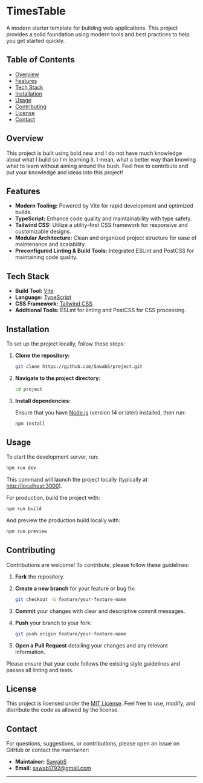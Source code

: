 # TimesTable

A modern starter template for building web applications. This project provides a solid foundation using modern tools and best practices to help you get started quickly.

## Table of Contents

- [Overview](#overview)
- [Features](#features)
- [Tech Stack](#tech-stack)
- [Installation](#installation)
- [Usage](#usage)
- [Contributing](#contributing)
- [License](#license)
- [Contact](#contact)

## Overview

This project is built using bold.new and I do not have much knowledge about what I build so I'm learning it. I mean, what a better way than knowing what to learn without aiming around the bush. Feel free to contribute and put your knowledge and ideas into this project!

## Features

- **Modern Tooling:** Powered by Vite for rapid development and optimized builds.
- **TypeScript:** Enhance code quality and maintainability with type safety.
- **Tailwind CSS:** Utilize a utility-first CSS framework for responsive and customizable designs.
- **Modular Architecture:** Clean and organized project structure for ease of maintenance and scalability.
- **Preconfigured Linting & Build Tools:** Integrated ESLint and PostCSS for maintaining code quality.

## Tech Stack

- **Build Tool:** [Vite](https://vitejs.dev/)
- **Language:** [TypeScript](https://www.typescriptlang.org/)
- **CSS Framework:** [Tailwind CSS](https://tailwindcss.com/)
- **Additional Tools:** ESLint for linting and PostCSS for CSS processing.

## Installation

To set up the project locally, follow these steps:

1. **Clone the repository:**

   ```bash
   git clone https://github.com/SawabS/project.git
   ```

2. **Navigate to the project directory:**

   ```bash
   cd project
   ```

3. **Install dependencies:**

   Ensure that you have [Node.js](https://nodejs.org/) (version 14 or later) installed, then run:

   ```bash
   npm install
   ```

## Usage

To start the development server, run:

```bash
npm run dev
```

This command will launch the project locally (typically at [http://localhost:3000](http://localhost:3000)).

For production, build the project with:

```bash
npm run build
```

And preview the production build locally with:

```bash
npm run preview
```

## Contributing

Contributions are welcome! To contribute, please follow these guidelines:

1. **Fork** the repository.
2. **Create a new branch** for your feature or bug fix:

   ```bash
   git checkout -b feature/your-feature-name
   ```

3. **Commit** your changes with clear and descriptive commit messages.
4. **Push** your branch to your fork:

   ```bash
   git push origin feature/your-feature-name
   ```

5. **Open a Pull Request** detailing your changes and any relevant information.

Please ensure that your code follows the existing style guidelines and passes all linting and tests.

## License

This project is licensed under the [MIT License](./LICENSE). Feel free to use, modify, and distribute the code as allowed by the license.

## Contact

For questions, suggestions, or contributions, please open an issue on GitHub or contact the maintainer:

- **Maintainer:** [SawabS](https://github.com/SawabS)
- **Email:** [sawab1792@gmail.com](mailto:your-email@example.com)

---
